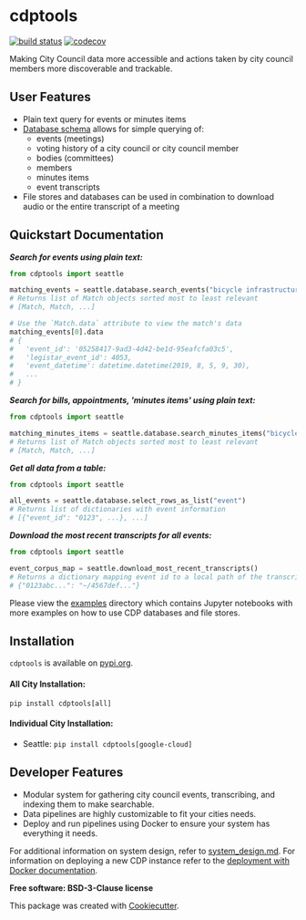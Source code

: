 # cdptools

[![build status](https://travis-ci.com/CouncilDataProject/cdptools.svg?branch=master)](https://travis-ci.com/CouncilDataProject/cdptools)
[![codecov](https://codecov.io/gh/CouncilDataProject/cdptools/branch/master/graph/badge.svg)](https://codecov.io/gh/CouncilDataProject/cdptools)


Making City Council data more accessible and actions taken by city council members more discoverable and trackable.

## User Features
* Plain text query for events or minutes items
* [Database schema](docs/resources/database_diagram.pdf) allows for simple querying of:
    * events (meetings)
    * voting history of a city council or city council member
    * bodies (committees)
    * members
    * minutes items
    * event transcripts
* File stores and databases can be used in combination to download audio or the entire transcript of a meeting

## Quickstart Documentation

***Search for events using plain text:***
```python
from cdptools import seattle

matching_events = seattle.database.search_events("bicycle infrastructure, pedestrian mobility")
# Returns list of Match objects sorted most to least relevant
# [Match, Match, ...]

# Use the `Match.data` attribute to view the match's data
matching_events[0].data
# {
#   'event_id': '05258417-9ad3-4d42-be1d-95eafcfa03c5',
#   'legistar_event_id': 4053,
#   'event_datetime': datetime.datetime(2019, 8, 5, 9, 30),
#   ...
# }
```

***Search for bills, appointments, 'minutes items' using plain text:***
```python
from cdptools import seattle

matching_minutes_items = seattle.database.search_minutes_items("bicycle infrastructure")
# Returns list of Match objects sorted most to least relevant
# [Match, Match, ...]
```

***Get all data from a table:***
```python
from cdptools import seattle

all_events = seattle.database.select_rows_as_list("event")
# Returns list of dictionaries with event information
# [{"event_id": "0123", ...}, ...]
```

***Download the most recent transcripts for all events:***
```python
from cdptools import seattle

event_corpus_map = seattle.download_most_recent_transcripts()
# Returns a dictionary mapping event id to a local path of the transcript
# {"0123abc...": "~/4567def..."}
```

Please view the [examples](/examples) directory which contains Jupyter notebooks with more examples on how to use CDP
databases and file stores.

## Installation
`cdptools` is available on [pypi.org](https://pypi.org/project/cdptools/).

#### All City Installation:
`pip install cdptools[all]`

#### Individual City Installation:
* Seattle: `pip install cdptools[google-cloud]`

## Developer Features
* Modular system for gathering city council events, transcribing, and indexing them to make searchable.
* Data pipelines are highly customizable to fit your cities needs.
* Deploy and run pipelines using Docker to ensure your system has everything it needs.

For additional information on system design, refer to [system_design.md](docs/system_design.md).
For information on deploying a new CDP instance refer to the [deployment with Docker documentation](deploy/).

**Free software: BSD-3-Clause license**

This package was created with [Cookiecutter](https://github.com/audreyr/cookiecutter).
